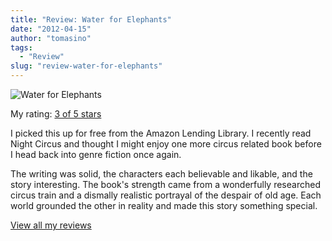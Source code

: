 ```yaml
---
title: "Review: Water for Elephants"
date: "2012-04-15"
author: "tomasino"
tags:
  - "Review"
slug: "review-water-for-elephants"
---
```


![Water for Elephants](https://photo.goodreads.com/books/1170161179m/43641.jpg)

My rating: [3 of 5 stars][]

I picked this up for free from the Amazon Lending Library. I recently
read Night Circus and thought I might enjoy one more circus related book
before I head back into genre fiction once again.

The writing was solid, the characters each believable and likable, and
the story interesting. The book's strength came from a wonderfully
researched circus train and a dismally realistic portrayal of the
despair of old age. Each world grounded the other in reality and made
this story something special.

[View all my reviews][3 of 5 stars]

  [3 of 5 stars]: https://www.goodreads.com/review/show/262236308
